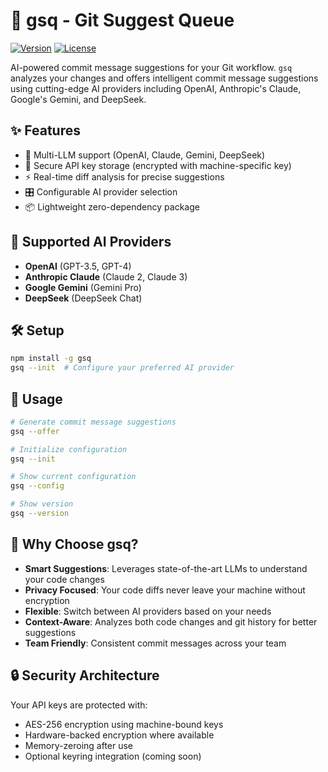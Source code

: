 # 🚀 gsq - Git Suggest Queue

[![Version](https://img.shields.io/npm/v/gsq.svg)](https://www.npmjs.com/package/gsq)
[![License](https://img.shields.io/badge/license-MIT-blue.svg)](https://opensource.org/licenses/MIT)

AI-powered commit message suggestions for your Git workflow. `gsq` analyzes your changes and offers intelligent commit message suggestions using cutting-edge AI providers including OpenAI, Anthropic's Claude, Google's Gemini, and DeepSeek.

## ✨ Features

- 🤖 Multi-LLM support (OpenAI, Claude, Gemini, DeepSeek)
- 🔐 Secure API key storage (encrypted with machine-specific key)
- ⚡️ Real-time diff analysis for precise suggestions
- 🎛️ Configurable AI provider selection
- 📦 Lightweight zero-dependency package

## 🔌 Supported AI Providers

- **OpenAI** (GPT-3.5, GPT-4)
- **Anthropic Claude** (Claude 2, Claude 3)
- **Google Gemini** (Gemini Pro)
- **DeepSeek** (DeepSeek Chat)

## 🛠️ Setup

```bash
npm install -g gsq
gsq --init  # Configure your preferred AI provider
```

## 🚀 Usage
```bash
# Generate commit message suggestions
gsq --offer

# Initialize configuration
gsq --init

# Show current configuration
gsq --config

# Show version
gsq --version
```

## 🌟 Why Choose gsq?

- **Smart Suggestions**: Leverages state-of-the-art LLMs to understand your code changes
- **Privacy Focused**: Your code diffs never leave your machine without encryption
- **Flexible**: Switch between AI providers based on your needs
- **Context-Aware**: Analyzes both code changes and git history for better suggestions
- **Team Friendly**: Consistent commit messages across your team

## 🔒 Security Architecture

Your API keys are protected with:
- AES-256 encryption using machine-bound keys
- Hardware-backed encryption where available
- Memory-zeroing after use
- Optional keyring integration (coming soon)
